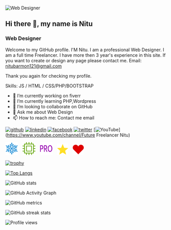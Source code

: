 ![Web Designer](https://scontent.fdac99-1.fna.fbcdn.net/v/t1.6435-9/s960x960/147437163_1341914592837826_171177982944536852_n.jpg?_nc_cat=102&ccb=1-5&_nc_sid=e3f864&_nc_eui2=AeE43jUKxxqqXFEWRVlK55BCAKPruPKSJLkAo-u48pIkuTWajOfwWPmCGn0vXI9SPxlUct5sMq4vKgiGQPt-7afz&_nc_ohc=k0uC9bOgW98AX-zp7QD&_nc_ht=scontent.fdac99-1.fna&oh=baf50ac733e2be9352124cd7f5332aca&oe=614C491C)
## Hi there 👋, my name is Nitu
### Web Designer


Welcome to my GitHub profile.
I'M Nitu. I am a professional Web Designer. I am a full time Freelancer. I have more then 3 year's experience in this site. If you want to create or design any page please contact me.
Email: nitubarmon121@gmail.com

Thank you again for checking my profile.

Skills:  JS / HTML / CSS/PHP/BOOTSTRAP

- 🔭 I’m currently working on fiverr 
- 🌱 I’m currently learning PHP,Wordpress 
- 👯 I’m looking to collaborate on GitHub 
- 💬 Ask me about Web Design 
- 📫 How to reach me: Contact me email 


[<img src='https://cdn.jsdelivr.net/npm/simple-icons@3.0.1/icons/github.svg' alt='github' height='40'>](https://github.com/FreelancerNitu)  [<img src='https://cdn.jsdelivr.net/npm/simple-icons@3.0.1/icons/linkedin.svg' alt='linkedin' height='40'>](https://www.linkedin.com/in/nitu-barmon/)  [<img src='https://cdn.jsdelivr.net/npm/simple-icons@3.0.1/icons/facebook.svg' alt='facebook' height='40'>](https://www.facebook.com/NaShreeNitu1)  [<img src='https://cdn.jsdelivr.net/npm/simple-icons@3.0.1/icons/twitter.svg' alt='twitter' height='40'>](https://twitter.com/NAShreeNitu1)  [<img src='https://cdn.jsdelivr.net/npm/simple-icons@3.0.1/icons/youtube.svg' alt='YouTube' height='40'>](https://www.youtube.com/channel/Future Freelancer Nitu)  

<a href='https://archiveprogram.github.com/'><img src='https://raw.githubusercontent.com/acervenky/animated-github-badges/master/assets/acbadge.gif' width='40' height='40'></a> <a href='https://docs.github.com/en/developers'><img src='https://raw.githubusercontent.com/acervenky/animated-github-badges/master/assets/devbadge.gif' width='40' height='40'></a> <a href='https://github.com/pricing'><img src='https://raw.githubusercontent.com/acervenky/animated-github-badges/master/assets/pro.gif' width='40' height='40'></a> <a href='https://stars.github.com/'><img src='https://raw.githubusercontent.com/acervenky/animated-github-badges/master/assets/starbadge.gif' width='35' height='35'></a> <a href='https://docs.github.com/en/github/supporting-the-open-source-community-with-github-sponsors'><img src='https://raw.githubusercontent.com/acervenky/animated-github-badges/master/assets/sponsorbadge.gif' width='35' height='35'></a> 

[![trophy](https://github-profile-trophy.vercel.app/?username=FreelancerNitu)](https://github.com/ryo-ma/github-profile-trophy)

[![Top Langs](https://github-readme-stats.vercel.app/api/top-langs/?username=FreelancerNitu)](https://github.com/anuraghazra/github-readme-stats)

![GitHub stats](https://github-readme-stats.vercel.app/api?username=FreelancerNitu&show_icons=true&count_private=true)  

![GitHub Activity Graph](https://activity-graph.herokuapp.com/graph?username=FreelancerNitu)  

![GitHub metrics](https://metrics.lecoq.io/FreelancerNitu)  

![GitHub streak stats](https://github-readme-streak-stats.herokuapp.com/?user=FreelancerNitu)  

![Profile views](https://gpvc.arturio.dev/FreelancerNitu)  

